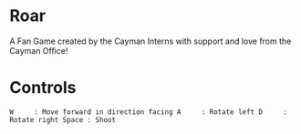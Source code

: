 # Roar

A Fan Game created by the Cayman Interns with support and love from the Cayman Office!


# Controls 

`W     : Move forward in direction facing
A     : Rotate left
D     : Rotate right
Space : Shoot`




